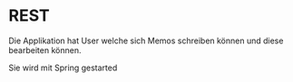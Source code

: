 # REST
Die Applikation hat User welche sich Memos schreiben können und diese bearbeiten können.

Sie wird mit Spring gestarted
